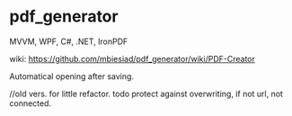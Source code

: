 # pdf_generator
MVVM, WPF, C#, .NET, IronPDF

wiki: https://github.com/mbiesiad/pdf_generator/wiki/PDF-Creator

Automatical opening after saving.

//old vers. for little refactor. todo protect against overwriting, if not url, not connected.
